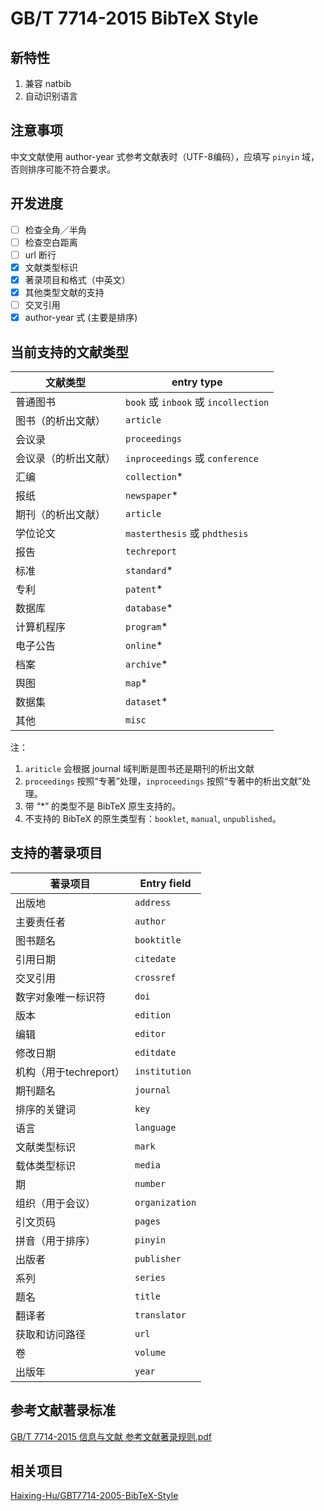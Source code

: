 # GB/T 7714-2015 BibTeX Style

## 新特性

1. 兼容 natbib
2. 自动识别语言

## 注意事项

中文文献使用 author-year 式参考文献表时（UTF-8编码），应填写 `pinyin` 域，否则排序可能不符合要求。

## 开发进度

- [ ] 检查全角／半角
- [ ] 检查空白距离
- [ ] url 断行
- [x] 文献类型标识
- [x] 著录项目和格式（中英文）
- [x] 其他类型文献的支持
- [ ] 交叉引用
- [x] author-year 式 (主要是排序)

## 当前支持的文献类型

文献类型 | entry type
---|---
普通图书 | `book` 或 `inbook` 或 `incollection`
图书（的析出文献） | `article`
会议录 | `proceedings`
会议录（的析出文献） | `inproceedings` 或 `conference`
汇编 | `collection`*
报纸 | `newspaper`*
期刊（的析出文献） | `article`
学位论文 | `masterthesis` 或 `phdthesis`
报告 | `techreport`
标准 | `standard`*
专利 | `patent`*
数据库 | `database`*
计算机程序 | `program`*
电子公告 | `online`*
档案 | `archive`*
舆图 | `map`*
数据集 | `dataset`*
其他 | `misc`

注：

1. `ariticle` 会根据 journal 域判断是图书还是期刊的析出文献
2. `proceedings` 按照“专著”处理，`inproceedings` 按照“专著中的析出文献”处理。
3. 带 “*” 的类型不是 BibTeX 原生支持的。
4. 不支持的 BibTeX 的原生类型有：`booklet`, `manual`, `unpublished`。

## 支持的著录项目

著录项目 | Entry field
---|---
出版地 | `address`
主要责任者 | `author`
图书题名 | `booktitle`
引用日期 | `citedate`
交叉引用 | `crossref`
数字对象唯一标识符 | `doi`
版本 | `edition`
编辑 | `editor`
修改日期 | `editdate`
机构（用于techreport） | `institution`
期刊题名 | `journal`
排序的关键词 | `key`
语言 | `language`
文献类型标识 | `mark`
载体类型标识 | `media`
期 | `number`
组织（用于会议） | `organization`
引文页码 | `pages`
拼音（用于排序） | `pinyin`
出版者 | `publisher`
系列 | `series`
题名 | `title`
翻译者 | `translator`
获取和访问路径 | `url`
卷 | `volume`
出版年 | `year`


## 参考文献著录标准

[GB/T 7714-2015 信息与文献 参考文献著录规则.pdf](https://github.com/Haixing-Hu/GBT7714-2005-BibTeX-Style/files/153951/GBT.7714-2015.pdf)


## 相关项目

[Haixing-Hu/GBT7714-2005-BibTeX-Style](https://github.com/Haixing-Hu/GBT7714-2005-BibTeX-Style)
